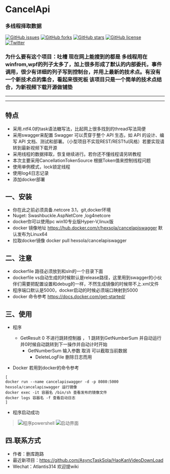 # CancelApi
### 多线程择取数据
[![GitHub issues](https://img.shields.io/github/issues/AsyncTaskSola/CancelTask)](https://github.com/AsyncTaskSola/CancelTask/issues)
[![GitHub forks](https://img.shields.io/github/forks/AsyncTaskSola/CancelTask)](https://github.com/AsyncTaskSola/CancelTask/network)
[![GitHub stars](https://img.shields.io/github/stars/AsyncTaskSola/CancelTask)](https://github.com/AsyncTaskSola/CancelTask/stargazers)
[![GitHub license](https://img.shields.io/github/license/AsyncTaskSola/CancelTask)](https://github.com/AsyncTaskSola/CancelTask)    	
[![Twitter](https://img.shields.io/twitter/url?style=social)](https://twitter.com/intent/tweet?text=Wow:&url=https%3A%2F%2Fgithub.com%2FAsyncTaskSola%2FCancelTask)
### 为什么要有这个项目：吐槽 现在网上能搜到的都是 多线程用在winfrom,wpf的列子太多了，加上很多形成了默认的内部委托，事件调用，很少有详细的列子写到控制台，并用上最新的技术点。有没有一个新技术点的集合，看起来很死板 该项目只是一个简单的技术点结合，为新视频下载开源做铺垫

----------
----------

## 特点
* 采用.ntf4.0的task语法糖写法，比起网上很多找到的thread写法简便
* 采用swagger来配置 Swagger 可以贯穿于整个 API 生态，如 API 的设计、编写 API 文档、测试和部署。（小型项目不实现REST/RESTful风格）若要实现请
  转到最新视频下载开源
* 采用线程的数据择取，恢复继续进行。若你还不懂线程请另转教程
* 本次主要采用CancellationTokenSource 根据Token值来控制线程问题
* 使用单例模式，lock锁定线程
* 使用log4日志记录
* 添加docker部署

## 一、安装
* 你在此之前必须具备.netcore 3.1，git,docker环境
* Nuget: Swashbuckle.AspNetCore ,log4netcore
* docker你可以使用pc win10专业版Hyper-V,linux版 
* docker 镜像地址 https://hub.docker.com/r/hexsola/cancelapiswagger  默认发布为Linux64
* 拉取docker镜像 docker pull hexsola/cancelapiswagger

## 二、注意
* dockerfile 路径必须放到和sln的一个目录下面
* dockerfile vs自动生成的时候默认是release路径，这里用到swagger的小伙伴们需要把配置设置和debug的一样，不然生成镜像的时候带不上.xml文件
* 程序端口默认是5000，docker启动的时候必须端口映射到5000
* docker 命令参考 https://docs.docker.com/get-started/

## 三、使用
* 程序
  * GetResult   0 不进行跳转控制器 ， 1 跳转到GetNumberSum 并自动运行 并0时候自动跳转到下一操作并自动计时开始
    * GetNumberSum 输入参数 取消 可以截取当前数据
      * DeleteLogFile 删除日志而用

* Docker
 若用到docker的命令参考
```
[
docker run --name cancelapiswagger -d -p 8080:5000 hexsola/cancelapiswagger 运行镜像
docker exec -it 容器名 /bin/sh 查看发布的镜像文件
docker logs 容器名 -f 查看启动日志
]
```
* 程序启动成功
> ![程序powershell](https://github.com/AsyncTaskSola/CancelTask/tree/master/CancelApi/MarkdownPicture/picture1.png)
> ![启动界面](https://github.com/AsyncTaskSola/CancelTask/tree/master/CancelApi/MarkdownPicture/picture2.png)
## 四.联系方式
* 作者：删库跑路
* 最近新项目：https://github.com/AsyncTaskSola/HaoKanVideoDownLoad
* Wechat：Atlantis314 欢迎提wiki  
